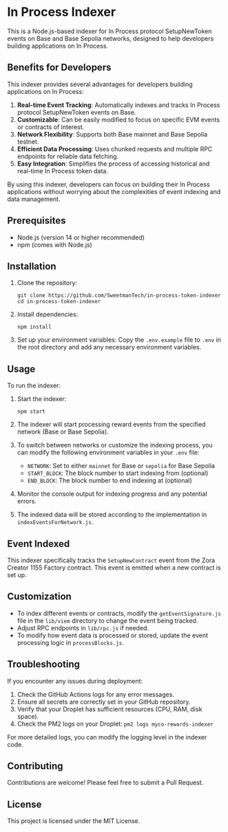 # In Process Indexer

This is a Node.js-based indexer for In Process protocol SetupNewToken events on Base and Base Sepolia networks, designed to help developers building applications on In Process.

## Benefits for Developers

This indexer provides several advantages for developers building applications on In Process:

1. **Real-time Event Tracking**: Automatically indexes and tracks In Process protocol SetupNewToken events on Base.
2. **Customizable**: Can be easily modified to focus on specific EVM events or contracts of interest.
3. **Network Flexibility**: Supports both Base mainnet and Base Sepolia testnet.
4. **Efficient Data Processing**: Uses chunked requests and multiple RPC endpoints for reliable data fetching.
5. **Easy Integration**: Simplifies the process of accessing historical and real-time In Process token data.

By using this indexer, developers can focus on building their In Process applications without worrying about the complexities of event indexing and data management.

## Prerequisites

- Node.js (version 14 or higher recommended)
- npm (comes with Node.js)

## Installation

1. Clone the repository:

   ```
   git clone https://github.com/SweetmanTech/in-process-token-indexer
   cd in-process-token-indexer
   ```

2. Install dependencies:

   ```
   npm install
   ```

3. Set up your environment variables:
   Copy the `.env.example` file to `.env` in the root directory and add any necessary environment variables.

## Usage

To run the indexer:

1. Start the indexer:

   ```
   npm start
   ```

2. The indexer will start processing reward events from the specified network (Base or Base Sepolia).

3. To switch between networks or customize the indexing process, you can modify the following environment variables in your `.env` file:
   - `NETWORK`: Set to either `mainnet` for Base or `sepolia` for Base Sepolia
   - `START_BLOCK`: The block number to start indexing from (optional)
   - `END_BLOCK`: The block number to end indexing at (optional)

4. Monitor the console output for indexing progress and any potential errors.

5. The indexed data will be stored according to the implementation in `indexEventsForNetwork.js`.

## Event Indexed

This indexer specifically tracks the `SetupNewContract` event from the Zora Creator 1155 Factory contract. This event is emitted when a new contract is set up.

## Customization

- To index different events or contracts, modify the `getEventSignature.js` file in the `lib/viem` directory to change the event being tracked.
- Adjust RPC endpoints in `lib/rpc.js` if needed.
- To modify how event data is processed or stored, update the event processing logic in `processBlocks.js`.

## Troubleshooting

If you encounter any issues during deployment:

1. Check the GitHub Actions logs for any error messages.
2. Ensure all secrets are correctly set in your GitHub repository.
3. Verify that your Droplet has sufficient resources (CPU, RAM, disk space).
4. Check the PM2 logs on your Droplet: `pm2 logs myco-rewards-indexer`

For more detailed logs, you can modify the logging level in the indexer code.

## Contributing

Contributions are welcome! Please feel free to submit a Pull Request.

## License

This project is licensed under the MIT License.
